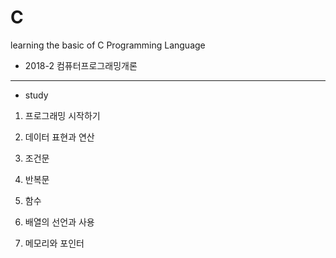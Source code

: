 # C
learning the basic of C Programming Language
- 2018-2 컴퓨터프로그래밍개론

--------------
- study

1. 프로그래밍 시작하기

2. 데이터 표현과 연산

3. 조건문

4. 반복문

5. 함수

6. 배열의 선언과 사용

7. 메모리와 포인터
